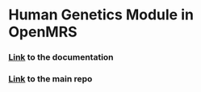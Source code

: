# Human Genetics Module in OpenMRS
### [Link](https://wiki.openmrs.org/display/docs/Human+Genetics+Unit+Module) to the documentation
### [Link](https://github.com/surangak/HguSriLanka) to the main repo 
